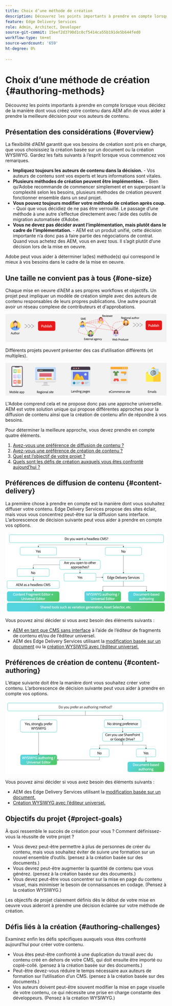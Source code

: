 ```yaml
---
title: Choix d’une méthode de création
description: Découvrez les points importants à prendre en compte lorsque vous décidez de la manière dont vous créez votre contenu dans AEM afin de vous aider à prendre la meilleure décision pour vos auteurs de contenu.
feature: Edge Delivery Services
role: Admin, Architect, Developer
source-git-commit: 15eef2d3790d1c0cf5414ca55b191de5b644fed0
workflow-type: tm+mt
source-wordcount: '659'
ht-degree: 0%

---
```



# Choix d’une méthode de création {#authoring-methods}

Découvrez les points importants à prendre en compte lorsque vous décidez de la manière dont vous créez votre contenu dans AEM afin de vous aider à prendre la meilleure décision pour vos auteurs de contenu.

## Présentation des considérations {#overview}

La flexibilité d’AEM garantit que vos besoins de création sont pris en charge, que vous choisissiez la création basée sur un document ou la création WYSIWYG. Gardez les faits suivants à l’esprit lorsque vous commencez vos remarques.

* **Impliquez toujours les auteurs de contenu dans la décision.** - Vos auteurs de contenu sont vos experts et leurs informations sont vitales.
* **Plusieurs méthodes de création peuvent être implémentées.** - Bien qu’Adobe recommande de commencer simplement et en superposant la complexité selon les besoins, plusieurs méthodes de création peuvent fonctionner ensemble dans un seul projet.
* **Vous pouvez toujours modifier votre méthode de création après coup.** - Quoi que vous décidiez de ne pas être verrouillé. Le passage d’une méthode à une autre s’effectue directement avec l’aide des outils de migration automatisée d’Adobe.
* **Vous ne devez pas décider avant l’implémentation, mais plutôt dans le cadre de l’implémentation.** - AEM est un produit unifié, cette décision importante n’a donc pas à faire partie des négociations de contrat. Quand vous achetez des AEM, vous en avez tous. Il s’agit plutôt d’une décision lors de la mise en oeuvre.

Adobe peut vous aider à déterminer la(les) méthode(s) qui correspond le mieux à vos besoins dans le cadre de la mise en oeuvre.

## Une taille ne convient pas à tous {#one-size}

Chaque mise en oeuvre d’AEM a ses propres workflows et objectifs. Un projet peut impliquer un modèle de création simple avec des auteurs de contenu responsables de leurs propres publications. Une autre pourrait avoir un réseau complexe de contributeurs et d&#39;approbations.

![Différents workflows de création](assets/authoring-workflows.png)

Différents projets peuvent présenter des cas d’utilisation différents (et multiples).

![Cas d’utilisation](assets/use-cases.png)

L&#39;Adobe comprend cela et ne propose donc pas une approche universelle. AEM est votre solution unique qui propose différentes approches pour la diffusion de contenu ainsi que la création de contenu afin de répondre à vos besoins.

Pour déterminer la meilleure approche, vous devez prendre en compte quatre éléments.

1. [Avez-vous une préférence de diffusion de contenu ?](#content-delivery)
1. [Avez-vous une préférence de création de contenu ?](#content-authoring)
1. [Quel est l’objectif de votre projet ?](#project-goals)
1. [Quels sont les défis de création auxquels vous êtes confronté aujourd’hui ?](#authoring-challenges)

## Préférences de diffusion de contenu {#content-delivery}

La première chose à prendre en compte est la manière dont vous souhaitez diffuser votre contenu. Edge Delivery Services propose des sites éclair, mais vous vous concentrez peut-être sur la diffusion sans interface. L’arborescence de décision suivante peut vous aider à prendre en compte vos options.

![Arborescence de décision de diffusion de contenu](assets/content-delivery-decision-tree.png)

Vous pouvez ainsi décider si vous avez besoin des éléments suivants :

* [AEM en tant que CMS sans interface](/help/headless/introduction.md) à l’aide de l’éditeur de fragments de contenu et/ou de l’éditeur universel.
* AEM des Edge Delivery Services utilisant la [modification basée sur un document](/help/edge/docs/authoring.md) ou la [création WYSIWYG avec l’éditeur universel.](/help/edge/wysiwyg-authoring/authoring.md)

## Préférences de création de contenu {#content-authoring}

L’étape suivante doit être la manière dont vous souhaitez créer votre contenu. L’arborescence de décision suivante peut vous aider à prendre en compte vos options.

![Arborescence de décision de création de contenu](assets/content-authoring-decision-tree.png)

Vous pouvez ainsi décider si vous avez besoin des éléments suivants :

* AEM des Edge Delivery Services utilisant la [modification basée sur un document.](/help/edge/docs/authoring.md)
* [Création WYSIWYG avec l’éditeur universel.](/help/edge/wysiwyg-authoring/authoring.md)

## Objectifs du projet {#project-goals}

À quoi ressemble le succès de création pour vous ? Comment définissez-vous la réussite de votre projet ?

* Vous devez peut-être permettre à plus de personnes de créer du contenu, mais vous souhaitez éviter de suivre une formation sur un nouvel ensemble d’outils. (pensez à la création basée sur des documents.)
* Vous devrez peut-être augmenter la quantité de contenu que vous générez. (pensez à la création basée sur des documents.)
* Vous devez peut-être vous concentrer sur la mise en page du contenu visuel, mais minimiser le besoin de connaissances en codage. (Pensez à la création WYSIWYG.)

Les objectifs de projet clairement définis dès le début de votre mise en oeuvre vous aideront à prendre une décision éclairée sur votre méthode de création.

## Défis liés à la création {#authoring-challenges}

Examinez enfin les défis spécifiques auxquels vous êtes confronté aujourd’hui pour créer votre contenu.

* Vous êtes peut-être confronté à une duplication du travail avec du contenu créé en dehors de votre CMS, qui doit ensuite être importé ou copié-collé. (pensez à la création basée sur des documents.)
* Peut-être devez-vous réduire le temps nécessaire aux auteurs de formation sur l’utilisation d’un CMS. (pensez à la création basée sur des documents.)
* Vos auteurs doivent peut-être souvent modifier la mise en page visuelle de votre contenu, ce qui nécessite une prise en charge constante des développeurs. (Pensez à la création WYSIWYG.)
